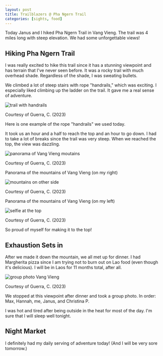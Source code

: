 ```yaml
---
layout: post
title: Trailblazers @ Pha Ngern Trail
categories: [sights, food]
---
```


Today Janus and I hiked Pha Ngern Trail in Vang Vieng. The trail was 4 miles long with steep elevation. We had some unforgettable views!

## Hiking Pha Ngern Trail

I was really excited to hike this trail since it has a stunning viewpoint and has terrain that I've never seen before. It was a rocky trail with much overhead shade. Regardless of the shade, I was sweating bullets. 

We climbed a lot of steep stairs with rope "handrails," which was exciting. I especially liked climbing up the ladder on the trail. It gave me a real sense of adventure. 

![trail with handrails](https://lh3.googleusercontent.com/pw/AIL4fc-jlhh7e-8_WIOrWAAEyKRUIoPIF_k-gRABqvcFnPaUfAnwoy313EI4DgEAXhbacv0f2TX4PqJwBmElGuJeP8kULD4UDuHhS62gOe47Na_LtpDh3y5e=w1000)

Courtesy of Guerra, C. (2023)

Here is one example of the rope "handrails" we used today. 

It took us an hour and a half to reach the top and an hour to go down. I had to take a lot of breaks since the trail was very steep. When we reached the top, the view was dazzling. 

![panorama of Vang Vieng moutains](https://lh3.googleusercontent.com/pw/AIL4fc-nJHdxIgIQ3EZDar1B8i68mTa_HFRTW1W_tN4hnIa8Hgk2Eu1zw8vRC0RIcCBtuUmp5R42y99s_94qtmo2Sa6XYRBw-NJLgtKsFdBmDWRofM77gaw4=w1000)

Courtesy of Guerra, C. (2023)

Panorama of the mountains of Vang Vieng (on my right)

![mountains on other side](https://lh3.googleusercontent.com/pw/AIL4fc_Dyek8-eS2KIALScky6KF5M3xILS09ge18hl6xU45hXqIpm8lk8angCW-oSPsKoZ2R4-TIa3ZW9KQexjlDuXZrUvb0cqMbppI10Fdlz5TtCN36m1Zx=w1000)

Courtesy of Guerra, C. (2023)

Panorama of the mountains of Vang Vieng (on my left)

![selfie at the top](https://lh3.googleusercontent.com/pw/AIL4fc9hn981WFMTJsCnK_2ItF9pRIpWPyncp2zWoSqEbaFaH0LODsh6K3y_hYXe1ykzNl6odc2hfcy_4eD2cTL6sVUmiSQMy2Vq5nk0JYSJcQbl4GIx8wd_=w1000)

Courtesy of Guerra, C. (2023)

So proud of myself for making it to the top!

## Exhaustion Sets in

After we made it down the mountain, we all met up for dinner. I had Margherita pizza since I am trying not to burn out on Lao food (even though it's delicious). I will be in Laos for 11 months total, after all. 

![group photo Vang Vieng](https://lh3.googleusercontent.com/pw/AIL4fc-QYnaWkUAjspov6vOGyMK0dPnOPXY8jxqUjmIMgJVbFMxUW43wiVW40_9iz8eJWR3-Ax9Breg_76QDYs7G3HIR0Z9CkPcBTjkjKF5-9TIFcplsKxYO=w1000)

Courtesy of Guerra, C. (2023)

We stopped at this viewpoint after dinner and took a group photo. In order: Max, Hannah, me, Janus, and Christina P. 

I was hot and tired after being outside in the heat for most of the day. I'm sure that I will sleep well tonight. 

## Night Market 

I definitely had my daily serving of adventure today! (And I will be very sore tomorrow.)

<!-- Hello and welcome. The only purpose of this post is to greet you when your site comes alive for the first time.  
This post will demonstrate some of the more common content & elements found in posts.  
Feel free to delete this post when you are ready to publish your first post.  

Lorem ipsum dolor sit amet, consectetur adipiscing elit. Fusce bibendum neque eget nunc mattis eu sollicitudin enim tincidunt. Vestibulum lacus tortor, ultricies id dignissim ac, bibendum in velit.

## Some great heading (h2)

Proin convallis mi ac felis pharetra aliquam. Curabitur dignissim accumsan rutrum. In arcu magna, aliquet vel pretium et, molestie et arcu.


Mauris lobortis nulla et felis ullamcorper bibendum. Phasellus et hendrerit mauris. Proin eget nibh a massa vestibulum pretium. Suspendisse eu nisl a ante aliquet bibendum quis a nunc. Praesent varius interdum vehicula. Aenean risus libero, placerat at vestibulum eget, ultricies eu enim. Praesent nulla tortor, malesuada adipiscing adipiscing sollicitudin, adipiscing eget est.

## Another great heading (h2)

Lorem ipsum dolor sit amet, consectetur adipiscing elit. Fusce bibendum neque eget nunc mattis eu sollicitudin enim tincidunt. Vestibulum lacus tortor, ultricies id dignissim ac, bibendum in velit.

### Some great subheading (h3)

Proin convallis mi ac felis pharetra aliquam. Curabitur dignissim accumsan rutrum. In arcu magna, aliquet vel pretium et, molestie et arcu. Mauris lobortis nulla et felis ullamcorper bibendum.

Phasellus et hendrerit mauris. Proin eget nibh a massa vestibulum pretium. Suspendisse eu nisl a ante aliquet bibendum quis a nunc.

### Some great subheading (h3)

Praesent varius interdum vehicula. Aenean risus libero, placerat at vestibulum eget, ultricies eu enim. Praesent nulla tortor, malesuada adipiscing adipiscing sollicitudin, adipiscing eget est.

> This quote will *change* your life. It will reveal the <i>secrets</i> of the universe, and all the wonders of humanity. Don't <em>misuse</em> it.

Lorem ipsum dolor sit amet, consectetur adipiscing elit. Fusce bibendum neque eget nunc mattis eu sollicitudin enim tincidunt.

### Some great subheading (h3)

Vestibulum lacus tortor, ultricies id dignissim ac, bibendum in velit. Proin convallis mi ac felis pharetra aliquam. Curabitur dignissim accumsan rutrum.

In arcu magna, aliquet vel pretium et, molestie et arcu. Mauris lobortis nulla et felis ullamcorper bibendum. Phasellus et hendrerit mauris.

#### You might want a sub-subheading (h4)

In arcu magna, aliquet vel pretium et, molestie et arcu. Mauris lobortis nulla et felis ullamcorper bibendum. Phasellus et hendrerit mauris.

In arcu magna, aliquet vel pretium et, molestie et arcu. Mauris lobortis nulla et felis ullamcorper bibendum. Phasellus et hendrerit mauris.

#### But it's probably overkill (h4)

In arcu magna, aliquet vel pretium et, molestie et arcu. Mauris lobortis nulla et felis ullamcorper bibendum. Phasellus et hendrerit mauris.

##### Could be a smaller sub-heading, `pacman` (h5)

In arcu magna, aliquet vel pretium et, molestie et arcu. Mauris lobortis nulla et felis ullamcorper bibendum. Phasellus et hendrerit mauris.

###### Small yet significant sub-heading  (h6)

In arcu magna, aliquet vel pretium et, molestie et arcu. Mauris lobortis nulla et felis ullamcorper bibendum. Phasellus et hendrerit mauris.

### Highlight the code please!!

{% highlight c %}
float Q_rsqrt( float number )
{
	long i;
	float x2, y;
	const float threehalfs = 1.5F;

	x2 = number * 0.5F;
	y  = number;
	i  = * ( long * ) &y;                       // evil floating point bit level hacking
	i  = 0x5f3759df - ( i >> 1 );               // what the fuck? 
	y  = * ( float * ) &i;
	y  = y * ( threehalfs - ( x2 * y * y ) );   // 1st iteration
//	y  = y * ( threehalfs - ( x2 * y * y ) );   // 2nd iteration, this can be removed

	return y;
}
{% endhighlight %}

### Oh hai, an unordered list!!

In arcu magna, aliquet vel pretium et, molestie et arcu. Mauris lobortis nulla et felis ullamcorper bibendum. Phasellus et hendrerit mauris.

- First item, yo
- Second item, dawg
- Third item, what what?!
- Fourth item, fo sheezy my neezy

### Oh hai, an ordered list!!

In arcu magna, aliquet vel pretium et, molestie et arcu. Mauris lobortis nulla et felis ullamcorper bibendum. Phasellus et hendrerit mauris.

1. First item, yo
2. Second item, dawg
3. Third item, what what?!
4. Fourth item, fo sheezy my neezy

## Headings are cool! (h2)

Proin eget nibh a massa vestibulum pretium. Suspendisse eu nisl a ante aliquet bibendum quis a nunc. Praesent varius interdum vehicula. Aenean risus libero, placerat at vestibulum eget, ultricies eu enim. Praesent nulla tortor, malesuada adipiscing adipiscing sollicitudin, adipiscing eget est.

Praesent nulla tortor, malesuada adipiscing adipiscing sollicitudin, adipiscing eget est.

Proin eget nibh a massa vestibulum pretium. Suspendisse eu nisl a ante aliquet bibendum quis a nunc.

### Tables

Title 1               | Title 2               | Title 3               | Title 4
--------------------- | --------------------- | --------------------- | ---------------------
lorem                 | lorem ipsum           | lorem ipsum dolor     | lorem ipsum dolor sit
lorem ipsum dolor sit | lorem ipsum dolor sit | lorem ipsum dolor sit | lorem ipsum dolor sit
lorem ipsum dolor sit | lorem ipsum dolor sit | lorem ipsum dolor sit | lorem ipsum dolor sit
lorem ipsum dolor sit | lorem ipsum dolor sit | lorem ipsum dolor sit | lorem ipsum dolor sit

Title 1 | Title 2 | Title 3 | Title 4
--- | --- | --- | ---
lorem | lorem ipsum | lorem ipsum dolor | lorem ipsum dolor sit
lorem ipsum dolor sit amet | lorem ipsum dolor sit amet consectetur | lorem ipsum dolor sit amet | lorem ipsum dolor sit
lorem ipsum dolor | lorem ipsum | lorem | lorem ipsum
lorem ipsum dolor | lorem ipsum dolor sit | lorem ipsum dolor sit amet | lorem ipsum dolor sit amet consectetur -->
